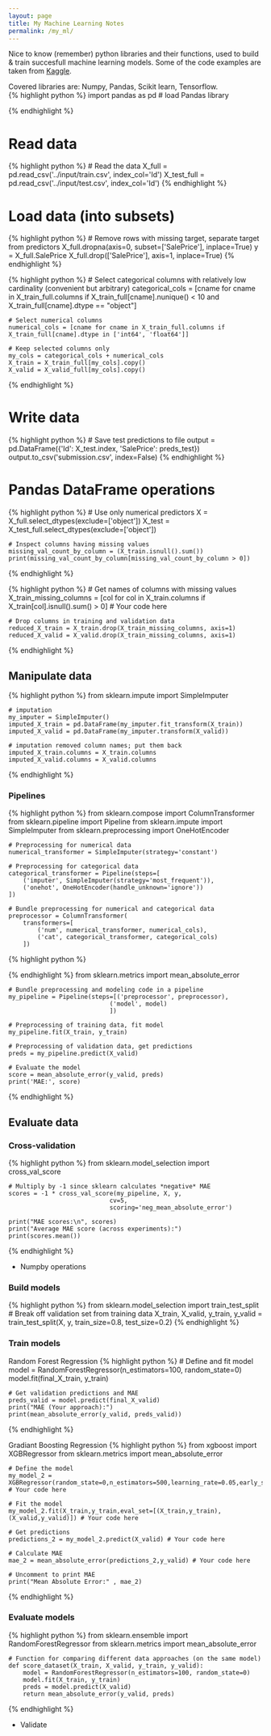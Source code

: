 ```yaml
---
layout: page
title: My Machine Learning Notes
permalink: /my_ml/
---
```


Nice to know (remember) python libraries and their functions, used to build & train succesfull machine learning models. Some of the code examples are taken from [Kaggle](https://www.kaggle.com).

Covered libraries are: Numpy, Pandas, Scikit learn, Tensorflow.  
{% highlight python %}
    import pandas as pd # load Pandas library

{% endhighlight %}

# Read data
{% highlight python %}
    # Read the data
    X_full = pd.read_csv('../input/train.csv', index_col='Id')
    X_test_full = pd.read_csv('../input/test.csv', index_col='Id')
{% endhighlight %}

# Load data (into subsets)
{% highlight python %}
    # Remove rows with missing target, separate target from predictors
    X_full.dropna(axis=0, subset=['SalePrice'], inplace=True)
    y = X_full.SalePrice
    X_full.drop(['SalePrice'], axis=1, inplace=True)
{% endhighlight %}

{% highlight python %}
    # Select categorical columns with relatively low cardinality (convenient but arbitrary)
    categorical_cols = [cname for cname in X_train_full.columns if X_train_full[cname].nunique() < 10 and X_train_full[cname].dtype == "object"]

    # Select numerical columns
    numerical_cols = [cname for cname in X_train_full.columns if X_train_full[cname].dtype in ['int64', 'float64']]

    # Keep selected columns only
    my_cols = categorical_cols + numerical_cols
    X_train = X_train_full[my_cols].copy()
    X_valid = X_valid_full[my_cols].copy()
{% endhighlight %}

# Write data
{% highlight python %}
    # Save test predictions to file
    output = pd.DataFrame({'Id': X_test.index,
                        'SalePrice': preds_test})
    output.to_csv('submission.csv', index=False)
{% endhighlight %}

# Pandas DataFrame operations
{% highlight python %}
    # Use only numerical predictors
    X = X_full.select_dtypes(exclude=['object'])
    X_test = X_test_full.select_dtypes(exclude=['object'])

    # Inspect columns having missing values
    missing_val_count_by_column = (X_train.isnull().sum())
    print(missing_val_count_by_column[missing_val_count_by_column > 0])
{% endhighlight %}

{% highlight python %}
    # Get names of columns with missing values
    X_train_missing_columns = [col for col in X_train.columns
                           if X_train[col].isnull().sum() > 0] # Your code here

    # Drop columns in training and validation data
    reduced_X_train = X_train.drop(X_train_missing_columns, axis=1)
    reduced_X_valid = X_valid.drop(X_train_missing_columns, axis=1)

{% endhighlight %}

## Manipulate data
{% highlight python %}
    from sklearn.impute import SimpleImputer

    # imputation 
    my_imputer = SimpleImputer() 
    imputed_X_train = pd.DataFrame(my_imputer.fit_transform(X_train))
    imputed_X_valid = pd.DataFrame(my_imputer.transform(X_valid))

    # imputation removed column names; put them back
    imputed_X_train.columns = X_train.columns
    imputed_X_valid.columns = X_valid.columns
{% endhighlight %}

### Pipelines
{% highlight python %}
    from sklearn.compose import ColumnTransformer
    from sklearn.pipeline import Pipeline
    from sklearn.impute import SimpleImputer
    from sklearn.preprocessing import OneHotEncoder

    # Preprocessing for numerical data
    numerical_transformer = SimpleImputer(strategy='constant')

    # Preprocessing for categorical data
    categorical_transformer = Pipeline(steps=[
        ('imputer', SimpleImputer(strategy='most_frequent')),
        ('onehot', OneHotEncoder(handle_unknown='ignore'))
    ])

    # Bundle preprocessing for numerical and categorical data
    preprocessor = ColumnTransformer(
        transformers=[
            ('num', numerical_transformer, numerical_cols),
            ('cat', categorical_transformer, categorical_cols)
        ])
{% highlight python %}

{% endhighlight %}
    from sklearn.metrics import mean_absolute_error

    # Bundle preprocessing and modeling code in a pipeline
    my_pipeline = Pipeline(steps=[('preprocessor', preprocessor),
                                ('model', model)
                                ])

    # Preprocessing of training data, fit model 
    my_pipeline.fit(X_train, y_train)

    # Preprocessing of validation data, get predictions
    preds = my_pipeline.predict(X_valid)

    # Evaluate the model
    score = mean_absolute_error(y_valid, preds)
    print('MAE:', score)
{% endhighlight %}

## Evaluate data
### Cross-validation
{% highlight python %}
    from sklearn.model_selection import cross_val_score

    # Multiply by -1 since sklearn calculates *negative* MAE
    scores = -1 * cross_val_score(my_pipeline, X, y,
                                cv=5,
                                scoring='neg_mean_absolute_error')

    print("MAE scores:\n", scores)
    print("Average MAE score (across experiments):")
    print(scores.mean())
{% endhighlight %}

- Numpby operations

### Build models
{% highlight python %}
    from sklearn.model_selection import train_test_split
    # Break off validation set from training data
    X_train, X_valid, y_train, y_valid = train_test_split(X, y, train_size=0.8, test_size=0.2)
{% endhighlight %}

### Train models
Random Forest Regression
{% highlight python %}
    # Define and fit model
    model = RandomForestRegressor(n_estimators=100, random_state=0)
    model.fit(final_X_train, y_train)

    # Get validation predictions and MAE
    preds_valid = model.predict(final_X_valid)
    print("MAE (Your approach):")
    print(mean_absolute_error(y_valid, preds_valid))
{% endhighlight %}

Gradiant Boosting Regression
{% highlight python %}
    from xgboost import XGBRegressor
    from sklearn.metrics import mean_absolute_error

    # Define the model
    my_model_2 = XGBRegressor(random_state=0,n_estimators=500,learning_rate=0.05,early_stopping_rounds=5) # Your code here

    # Fit the model
    my_model_2.fit(X_train,y_train,eval_set=[(X_train,y_train),(X_valid,y_valid)]) # Your code here

    # Get predictions
    predictions_2 = my_model_2.predict(X_valid) # Your code here

    # Calculate MAE
    mae_2 = mean_absolute_error(predictions_2,y_valid) # Your code here

    # Uncomment to print MAE
    print("Mean Absolute Error:" , mae_2)
{% endhighlight %}

### Evaluate models
{% highlight python %}
    from sklearn.ensemble import RandomForestRegressor
    from sklearn.metrics import mean_absolute_error

    # Function for comparing different data approaches (on the same model)
    def score_dataset(X_train, X_valid, y_train, y_valid):
        model = RandomForestRegressor(n_estimators=100, random_state=0)
        model.fit(X_train, y_train)
        preds = model.predict(X_valid)
        return mean_absolute_error(y_valid, preds)
{% endhighlight %}
- Validate
